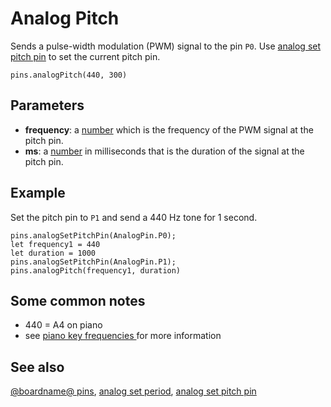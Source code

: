 # Analog Pitch

Sends a pulse-width modulation (PWM) signal to the pin ``P0``.
Use [analog set pitch pin](/reference/pins/analog-set-pitch-pin) to set the current pitch pin.

```sig
pins.analogPitch(440, 300)
```

## Parameters

* **frequency**: a [number](/types/number) which is the frequency of the PWM signal at the pitch pin.
* **ms**: a [number](/types/number) in milliseconds that is the duration of the signal at the pitch pin.

## Example

Set the pitch pin to `P1` and send a 440 Hz tone for 1 second.

```blocks
pins.analogSetPitchPin(AnalogPin.P0);
let frequency1 = 440
let duration = 1000
pins.analogSetPitchPin(AnalogPin.P1);
pins.analogPitch(frequency1, duration)
```

## Some common notes

* 440 = A4 on piano
* see [piano key frequencies ](https://en.wikipedia.org/wiki/Piano_key_frequencies) for more information

## See also

[@boardname@ pins](/device/pins), [analog set period](/reference/pins/analog-set-period), [analog set pitch pin](/reference/pins/analog-set-pitch-pin)

